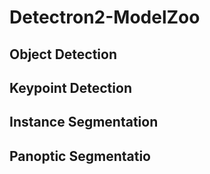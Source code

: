 # Detectron2-ModelZoo

## Object Detection

## Keypoint Detection

## Instance Segmentation

## Panoptic Segmentatio 
